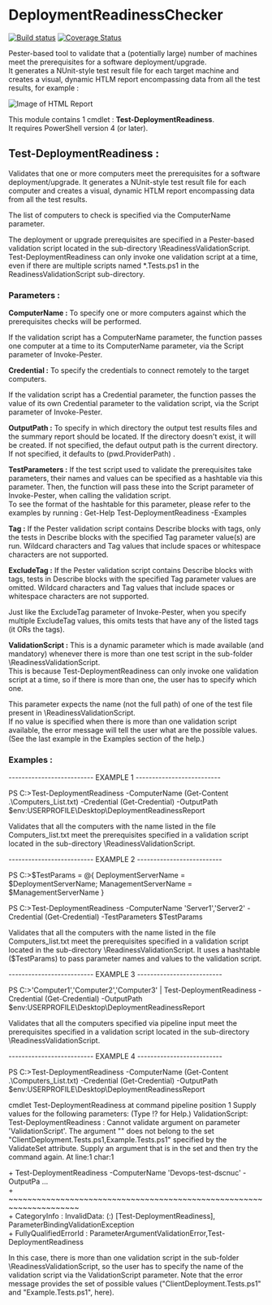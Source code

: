 # DeploymentReadinessChecker  

[![Build status](https://ci.appveyor.com/api/projects/status/w6dha583tp0gkiio/branch/master?svg=true)](https://ci.appveyor.com/project/MathieuBuisson/deploymentreadinesschecker/branch/master) [![Coverage Status](https://coveralls.io/repos/github/MathieuBuisson/DeploymentReadinessChecker/badge.svg?branch=master)](https://coveralls.io/github/MathieuBuisson/DeploymentReadinessChecker?branch=master)  


Pester-based tool to validate that a (potentially large) number of machines meet the prerequisites for a software deployment/upgrade.  
It generates a NUnit-style test result file for each target machine and creates a visual, dynamic HTLM report encompassing data from all the test results, for example :  


![Image of HTML Report](https://i0.wp.com/theshellnut.com/wp-content/uploads/2016/08/Overview-Report.png)


This module contains 1 cmdlet : **Test-DeploymentReadiness**.  
It requires PowerShell version 4 (or later).


## Test-DeploymentReadiness :


Validates that one or more computers meet the prerequisites for a software deployment/upgrade.
It generates a NUnit-style test result file for each computer and creates a visual, dynamic HTLM report 
encompassing data from all the test results.  

The list of computers to check is specified via the ComputerName parameter.

The deployment or upgrade prerequisites are specified in a Pester-based validation script located in the 
sub-directory \ReadinessValidationScript.  
Test-DeploymentReadiness can only invoke one validation script at a time, even if there are multiple scripts named 
*.Tests.ps1 in the ReadinessValidationScript sub-directory.


### Parameters :


**ComputerName :** To specify one or more computers against which the prerequisites checks will be performed.

If the validation script has a ComputerName parameter, the function passes one computer at a time to its ComputerName parameter, via the Script parameter of Invoke-Pester.  


**Credential :** To specify the credentials to connect remotely to the target computers.

If the validation script has a Credential parameter, the function passes the value of its own Credential parameter to the validation script, via the Script parameter of Invoke-Pester.  


**OutputPath :** To specify in which directory the output test results files and the summary report should be located.
If the directory doesn't exist, it will be created.
If not specified, the defaut output path is the current directory.  
If not specified, it defaults to $($pwd.ProviderPath) .


**TestParameters :** If the test script used to validate the prerequisites take parameters, their names and values can be specified as a hashtable via this parameter.
Then, the function will pass these into the Script parameter of Invoke-Pester, when calling the validation script.  
To see the format of the hashtable for this parameter, please refer to the examples by running : Get-Help Test-DeploymentReadiness -Examples  


**Tag :** If the Pester validation script contains Describe blocks with tags, only the tests in Describe blocks with the specified Tag parameter value(s) are run.
Wildcard characters and Tag values that include spaces or whitespace characters are not supported.  


**ExcludeTag :** If the Pester validation script contains Describe blocks with tags, tests in Describe blocks with the specified Tag parameter values are omitted.
Wildcard characters and Tag values that include spaces or whitespace characters are not supported.

Just like the ExcludeTag parameter of Invoke-Pester, when you specify multiple ExcludeTag values, this omits tests that have any of the listed tags (it ORs the tags).  


**ValidationScript :** This is a dynamic parameter which is made available (and mandatory) whenever there is more than one test script in the sub-folder \ReadinessValidationScript\.  
This is because Test-DeploymentReadiness can only invoke one validation script at a time, so if there is more than one, the user has to specify which one.

This parameter expects the name (not the full path) of one of the test file present in <ModuleFolder>\ReadinessValidationScript\.  
If no value is specified when there is more than one validation script available, the error message will tell the user what are the possible values.  
(See the last example in the Examples section of the help.)

### Examples :



-------------------------- EXAMPLE 1 --------------------------

PS C:\>Test-DeploymentReadiness -ComputerName (Get-Content .\Computers_List.txt) -Credential 
(Get-Credential) -OutputPath $env:USERPROFILE\Desktop\DeploymentReadinessReport


Validates that all the computers with the name listed in the file Computers_list.txt meet the 
prerequisites specified in a validation script located in the sub-directory \ReadinessValidationScript.




-------------------------- EXAMPLE 2 --------------------------

PS C:\>$TestParams = @{ DeploymentServerName = $DeploymentServerName; ManagementServerName = 
$ManagementServerName }


PS C:\>Test-DeploymentReadiness -ComputerName 'Server1','Server2' -Credential (Get-Credential) -TestParameters 
$TestParams

Validates that all the computers with the name listed in the file Computers_list.txt meet the 
prerequisites specified in a validation script located in the sub-directory \ReadinessValidationScript.
It uses a hashtable ($TestParams) to pass parameter names and values to the validation script.




-------------------------- EXAMPLE 3 --------------------------

PS C:\>'Computer1','Computer2','Computer3' | Test-DeploymentReadiness -Credential (Get-Credential) 
-OutputPath $env:USERPROFILE\Desktop\DeploymentReadinessReport


Validates that all the computers specified via pipeline input meet the prerequisites specified in a 
validation script located in the sub-directory \ReadinessValidationScript.



-------------------------- EXAMPLE 4 --------------------------

PS C:\>Test-DeploymentReadiness -ComputerName (Get-Content .\Computers_List.txt) -Credential (Get-Credential) 
-OutputPath $env:USERPROFILE\Desktop\DeploymentReadinessReport


cmdlet Test-DeploymentReadiness at command pipeline position 1
Supply values for the following parameters:
(Type !? for Help.)
ValidationScript: 
Test-DeploymentReadiness : Cannot validate argument on parameter 
'ValidationScript'. The argument "" does not belong to the set 
"ClientDeployment.Tests.ps1,Example.Tests.ps1" specified by the ValidateSet 
attribute. Supply an argument that is in the set and then try the command again.
At line:1 char:1  

\+ Test-DeploymentReadiness -ComputerName 'Devops-test-dscnuc' -OutputPa ...  
\+ ~~~~~~~~~~~~~~~~~~~~~~~~~~~~~~~~~~~~~~~~~~~~~~~~~~~~~~~~~~~~~~~~~~~~~  
\+ CategoryInfo          : InvalidData: (:) [Test-DeploymentReadiness], ParameterBindingValidationException  
\+ FullyQualifiedErrorId : ParameterArgumentValidationError,Test-DeploymentReadiness  





In this case, there is more than one validation script in the sub-folder \ReadinessValidationScript\, so the user has 
to specify the name of the validation script via the ValidationScript parameter.
Note that the error message provides the set of possible values ("ClientDeployment.Tests.ps1" and "Example.Tests.ps1", 
here).
